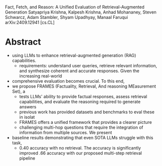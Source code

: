 Fact, Fetch, and Reason: A Unified Evaluation of Retrieval-Augmented Generation
Satyapriya Krishna, Kalpesh Krishna, Anhad Mohananey, Steven Schwarcz,
  Adam Stambler, Shyam Upadhyay, Manaal Faruqui
arXiv:2409.12941 [cs.CL]

# Abstract

* using LLMs to enhance retrieval-augmented generation (RAG) capabilities.
  * requirements: understand user queries, retrieve relevant information, and
    synthesize coherent and accurate responses. Given the increasing real-world
* comprehensive evaluation becomes crucial. To this end, 
* we propose FRAMES (Factuality, Retrieval, And reasoning MEasurement Set), a
  * tests LLMs' ability to provide factual responses, assess retrieval
    capabilities, and evaluate the reasoning required to generate answers
  * previous work has provided datasets and benchmarks to eval these in isolat
  * FRAMES offers a unified framework that provides a clearer picture 
  * challenging multi-hop questions that 
    require the integration of information from multiple sources.  We present
* baseline results demonstrating that even SOTA LLMs struggle with this task,
  * 0.40 accuracy with no retrieval. The accuracy is significantly improved
    .66 accuracy with our proposed multi-step retrieval pipeline
